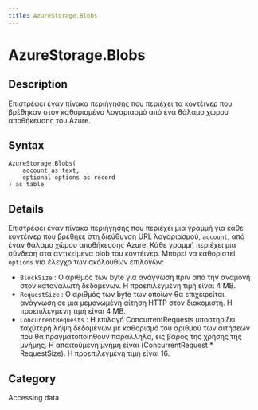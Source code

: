 ```yaml
---
title: AzureStorage.Blobs
---
```


# AzureStorage.Blobs


## Description

Επιστρέφει έναν πίνακα περιήγησης που περιέχει τα κοντέινερ που βρέθηκαν στον καθορισμένο λογαριασμό από ένα θάλαμο χώρου αποθήκευσης του Azure.


## Syntax

```powerquery
AzureStorage.Blobs(
    account as text,
    optional options as record
) as table
```


## Details

Επιστρέφει έναν πίνακα περιήγησης που περιέχει μια γραμμή για κάθε κοντέινερ που βρέθηκε στη διεύθυνση URL λογαριασμού, <code>account</code>, από έναν θάλαμο χώρου αποθήκευσης Azure. Κάθε γραμμή περιέχει μια σύνδεση στα αντικείμενα blob του κοντέινερ. Μπορεί να καθοριστεί <code>options</code> για έλεγχο των ακόλουθων επιλογών:    <ul><li><code>BlockSize</code> : Ο αριθμός των byte για ανάγνωση πριν από την αναμονή στον καταναλωτή δεδομένων. Η προεπιλεγμένη τιμή είναι 4 MB.</li><li><code>RequestSize</code> : Ο αριθμός των byte των οποίων θα επιχειρείται ανάγνωση σε μια μεμονωμένη αίτηση HTTP στον διακομιστή. Η προεπιλεγμένη τιμή είναι 4 MB.</li><li><code>ConcurrentRequests</code> : Η επιλογή ConcurrentRequests υποστηρίζει ταχύτερη λήψη δεδομένων με καθορισμό του αριθμού των αιτήσεων που θα πραγματοποιηθούν παράλληλα, εις βάρος της χρήσης της μνήμης. Η απαιτούμενη μνήμη είναι (ConcurrentRequest \* RequestSize). Η προεπιλεγμένη τιμή είναι 16.</li></ul>



## Category
Accessing data
